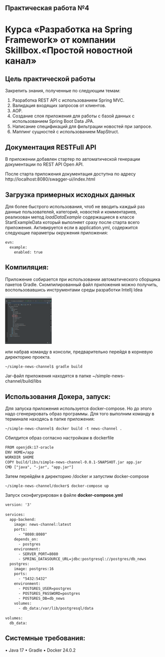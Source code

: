 ## Практическая работа №4
# Курса «Разработка на Spring Framework» от компании Skillbox.«Простой новостной канал»
## Цель практической работы
Закрепить знания, полученные по следующим темам:
<ol>
<li>Разработка REST API с использованием Spring MVC.</li>
<li>Валидация входящих запросов от клиентов.</li>
<li>AOP.</li>
<li>Создание слоя приложения для работы с базой данных с использованием Spring Boot Data JPA.</li>
<li>Написание спецификаций для фильтрации новостей при запросе.</li>
<li>Маппинг сущностей с использованием MapStruct.</li>
</ol>

## Документация RESTFull API
В приложении добавлен стартер по автоматической генерации документации по REST API Open API. 

После старта приложения документация доступна по адресу http://localhost:8080/swagger-ui/index.html
   
## Загрузка примерных исходных данных
Для более быстрого использования, чтоб не вводить каждый раз данные пользователей, категорий, новостей и комментариев,
реализован метод _loadDataExample_ содержащиеся в классе StartExampleData который выполняет сразу 
после старта всего приложения.
Активируется если в application.yml, содержится следующие параметры окружения приложения:
````
evn:
  example:
    enabled: true
````

## Компиляция:
Приложение собирается при использовании автоматического сборщика пакетов Gradle. Скомпилированный файл приложения можно получить, воспользовавшись инструментами среды разработки IntelIj Idea

<img src="./readme_img/gradle_build.png" width="30%"/>

или набрав команду в консоли, предварительно перейдя в корневую директорию проекта.
````shell
~/simple-news-channel$ gradle build
````
Jar-файл приложения находятся в папке ~/simple-news-channel/build/libs

## Использования Докера, запуск:

Для запуска приложения используется docker-compose. Но до этого надо сгенерировать образ программы.
Для того выполним команду в терминале находясь в папке приложения:

````shell
~/simple-news-channel$ docker build -t news-channel .
````
Сбилдится образ согласно настройкам в dockerfile

````
FROM openjdk:17-oracle
ENV HOME=/app
WORKDIR $HOME
COPY build/libs/simple-news-channel-0.0.1-SNAPSHOT.jar app.jar
CMD ["java", "-jar", "app.jar"]
````

Затем перейдём в директорию /docker и запустим docker-compose


````shell
~/simple-news-channel/docker$ docker-compose up
````
Запуск сконфигурирован в файле __docker-compose.yml__

````
version: '3'

services:
  app-backend:
    image: news-channel:latest
    ports:
      - "8080:8080"
    depends_on:
      - postgres
    environment:
      - SERVER_PORT=8080
      - SPRING_DATASOURCE_URL=jdbc:postgresql://postgres/db_news
  postgres:
    image: postgres:16
    ports:
      - "5432:5432"
    environment:
      - POSTGRES_USER=postgres
      - POSTGRES_PASSWORD=postgres
      - POSTGRES_DB=db_news
    volumes:
      - db_data:/var/lib/postgresql/data

volumes:
  db_data:
````

## Системные требования:
• Java 17
• Gradle
• Docker 24.0.2